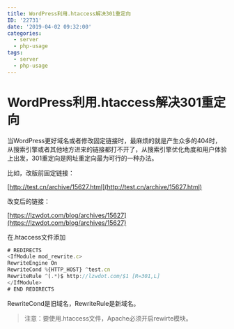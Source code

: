 ```yaml
---
title: WordPress利用.htaccess解决301重定向
ID: '22731'
date: '2019-04-02 09:32:00'
categories:
  - server
  - php-usage
tags:
  - server
  - php-usage
---
```


# WordPress利用.htaccess解决301重定向

当WordPress更好域名或者修改固定链接时，最麻烦的就是产生众多的404时，从搜索引擎或者其他地方进来的链接都打不开了，从搜索引擎优化角度和用户体验上出发，301重定向是网址重定向最为可行的一种办法。

比如，改版前固定链接：

[http://test.cn/archive/15627.html](http://test.cn/archive/15627.html)

改变后的链接：

[https://lzwdot.com/blog/archives/15627](https://lzwdot.com/blog/archives/15627)

在.htaccess文件添加

``` js 
# REDIRECTS
<IfModule mod_rewrite.c>
RewriteEngine On
RewriteCond %{HTTP_HOST} ^test.cn
RewriteRule ^(.*)$ http://lzwdot.com/$1 [R=301,L]
</IfModule>
# END REDIRECTS 
```

RewriteCond是旧域名，RewriteRule是新域名。

> 注意：要使用.htaccess文件，Apache必须开启rewirte模块。
 
 
 
 
 
 
 
 
 
 
 
 
 
 
 
 
 
 
 
 
 
 
 
 
